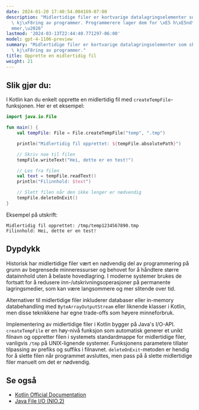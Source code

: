 ```yaml
---
date: 2024-01-20 17:40:54.004169-07:00
description: "Midlertidige filer er kortvarige datalagringselementer som skapes under\
  \ kj\xF8ring av programmer. Programmerere lager dem for \xE5 h\xE5ndtere store datastr\xF8\
  mmer,\u2026"
lastmod: '2024-03-13T22:44:40.771297-06:00'
model: gpt-4-1106-preview
summary: "Midlertidige filer er kortvarige datalagringselementer som skapes under\
  \ kj\xF8ring av programmer."
title: Opprette en midlertidig fil
weight: 21
---
```


## Slik gjør du:
I Kotlin kan du enkelt opprette en midlertidig fil med `createTempFile`-funksjonen. Her er et eksempel:

```Kotlin
import java.io.File

fun main() {
    val tempFile: File = File.createTempFile("temp", ".tmp")

    println("Midlertidig fil opprettet: ${tempFile.absolutePath}")

    // Skriv noe til filen
    tempFile.writeText("Hei, dette er en test!")

    // Les fra filen
    val text = tempFile.readText()
    println("Filinnhold: $text")

    // Slett filen når den ikke lenger er nødvendig
    tempFile.deleteOnExit()
}
```

Eksempel på utskrift:

```
Midlertidig fil opprettet: /tmp/temp1234567890.tmp
Filinnhold: Hei, dette er en test!
```

## Dypdykk
Historisk har midlertidige filer vært en nødvendig del av programmering på grunn av begrensede minneressurser og behovet for å håndtere større datainnhold uten å belaste hovedlagring. I moderne systemer brukes de fortsatt for å redusere inn-/utskrivningsoperasjoner på permanente lagringsmedier, som kan være langsommere og mer slitende over tid. 

Alternativer til midlertidige filer inkluderer databaser eller in-memory databehandling med `ByteArrayOutputStream` eller liknende klasser i Kotlin, men disse teknikkene har egne trade-offs som høyere minneforbruk.

Implementering av midlertidige filer i Kotlin bygger på Java's I/O-API. `createTempFile` er en høy-nivå funksjon som automatisk generer et unikt filnavn og oppretter filen i systemets standardmappe for midlertidige filer, vanligvis `/tmp` på UNIX-lignende systemer. Funksjonens parametere tillater tilpassing av prefiks og suffiks i filnavnet. `deleteOnExit`-metoden er hendig for å slette filen når programmet avsluttes, men pass på å slette midlertidige filer manuelt om det er nødvendig.

## Se også
- [Kotlin Official Documentation](https://kotlinlang.org/docs/home.html)
- [Java File I/O (NIO.2)](https://docs.oracle.com/javase/tutorial/essential/io/fileio.html)
